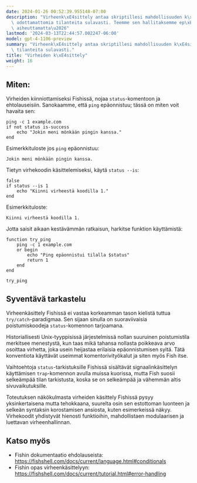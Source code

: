 ```yaml
---
date: 2024-01-26 00:52:39.955148-07:00
description: "Virheenk\xE4sittely antaa skriptillesi mahdollisuuden k\xE4sitell\xE4\
  \ odottamattomia tilanteita sulavasti. Teemme sen hallitaksemme ep\xE4onnistumisia\
  \ aiheuttamatta\u2026"
lastmod: '2024-03-13T22:44:57.002247-06:00'
model: gpt-4-1106-preview
summary: "Virheenk\xE4sittely antaa skriptillesi mahdollisuuden k\xE4sitell\xE4 odottamattomia\
  \ tilanteita sulavasti."
title: "Virheiden k\xE4sittely"
weight: 16
---
```


## Miten:
Virheiden kiinniottamiseksi Fishissä, nojaa `status`-komentoon ja ehtolauseisiin. Sanokaamme, että `ping` epäonnistuu; tässä on miten voit havaita sen:

```fish
ping -c 1 example.com
if not status is-success
    echo "Jokin meni mönkään pingin kanssa."
end
```

Esimerkkituloste jos `ping` epäonnistuu:

```
Jokin meni mönkään pingin kanssa.
```

Tietyn virhekoodin käsittelemiseksi, käytä `status --is`:

```fish
false
if status --is 1
    echo "Kiinni virheestä koodilla 1."
end
```

Esimerkkituloste:
```
Kiinni virheestä koodilla 1.
```

Jotta saisit aikaan kestävämmän ratkaisun, harkitse funktion käyttämistä:

```fish
function try_ping
    ping -c 1 example.com
    or begin
        echo "Ping epäonnistui tilalla $status"
        return 1
    end
end

try_ping
```

## Syventävä tarkastelu
Virheenkäsittely Fishissä ei vastaa korkeamman tason kielistä tuttua `try/catch`-paradigmaa. Sen sijaan sinulla on suoraviivaisia poistumiskoodeja `status`-komennon tarjoamana.

Historiallisesti Unix-tyyppisissä järjestelmissä nollan suuruinen poistumistila merkitsee menestystä, kun taas mikä tahansa nollasta poikkeava arvo osoittaa virhetta, joka usein heijastaa erilaisia epäonnistumisen syitä. Tätä konventiota käyttävät useimmat komentorivityökalut ja siten myös Fish itse.

Vaihtoehtoja `status`-tarkistuksille Fishissä sisältävät signaalinkäsittelyn käyttämisen `trap`-komennon avulla muissa kuorissa, mutta Fish suosii selkeämpää tilan tarkistusta, koska se on selkeämpää ja vähemmän altis sivuvaikutuksille.

Toteutuksen näkökulmasta virheiden käsittely Fishissä pysyy yksinkertaisena mutta tehokkaana, suurelta osin sen estottoman luonteen ja selkeän syntaksin korostamisen ansiosta, kuten esimerkeissä näkyy. Virhekoodit yhdistyvät hienosti funktioihin, mahdollistaen modulaarisen ja luettavan virheenhallinnan.

## Katso myös
- Fishin dokumentaatio ehdolauseista: https://fishshell.com/docs/current/language.html#conditionals
- Fishin opas virheenkäsittelyyn: https://fishshell.com/docs/current/tutorial.html#error-handling
